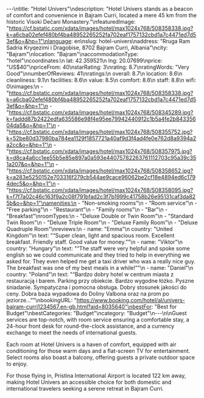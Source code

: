 ---\ntitle: "Hotel Univers"\ndescription: "Hotel Univers stands as a beacon of comfort and convenience in Bajram Curri, located a mere 45 km from the historic Visoki Dečani Monastery."\nfeaturedImage: "https://cf.bstatic.com/xdata/images/hotel/max1024x768/508358338.jpg?k=a6cba02efef480bf4ba48952265252fa702eaf1757132cbd1a7c4471ed7d53ef&o=&hp=1"\nlanguage: en\nslug: hotel-univers\naddress: "Rruga Ram Sadria Kryqezimi i Dragobise, 8702 Bajram Curri, Albania"\ncity: "Bajram"\nlocation: "Bajram"\naccommodationType: "hotel"\ncoordinates:\n  lat: 42.359521\n  lng: 20.07699\nprice: "US$40"\npriceFrom: 40\nstarRating: 3\nrating: 8.7\nratingWords: "Very Good"\nnumberOfReviews: 41\nratings:\n  overall: 8.7\n  location: 8.6\n  cleanliness: 9.1\n  facilities: 8.6\n  value: 8.5\n  comfort: 8.6\n  staff: 8.8\n  wifi: 0\nimages:\n  - "https://cf.bstatic.com/xdata/images/hotel/max1024x768/508358338.jpg?k=a6cba02efef480bf4ba48952265252fa702eaf1757132cbd1a7c4471ed7d53ef&o=&hp=1"\n  - "https://cf.bstatic.com/xdata/images/hotel/max1024x768/508345289.jpg?k=faddd87b2422edfa635586e98f4e95ee79942440912c1b5a4fe2b84335604da5&o=&hp=1"\n  - "https://cf.bstatic.com/xdata/images/hotel/max1024x768/508355752.jpg?k=52be80d37980ba784ea1129f1857721a40af9d3f4ad4fe0e762d8a9394a2a2cc&o=&hp=1"\n  - "https://cf.bstatic.com/xdata/images/hotel/max1024x768/508357975.jpg?k=d8ca4a6cc1ee55b5e85e897a0a593e44075782263761112703c95a39c351a207&o=&hp=1"\n  - "https://cf.bstatic.com/xdata/images/hotel/max1024x768/508358652.jpg?k=a283e5250152e703316f279cb544ae9cace96062be2cf18e4894ed6c1794dec5&o=&hp=1"\n  - "https://cf.bstatic.com/xdata/images/hotel/max1024x768/508358095.jpg?k=f7f7a02c46c163f9a2c08f791bfad2c3f7b1999c41758b26e95131caf3da825b&o=&hp=1"\namenities:\n  - "Non-smoking rooms"\n  - "Room service"\n  - "Free parking"\n  - "Restaurant"\n  - "Family rooms"\n  - "Bar"\n  - "Breakfast"\nroomTypes:\n  - "Deluxe Double or Twin Room"\n  - "Standard Twin Room"\n  - "Deluxe Triple Room"\n  - "Deluxe Family Room"\n  - "Deluxe Quadruple Room"\nreviews:\n  - name: "Emma"\n    country: "United Kingdom"\n    text: "“Super clean, light and spacious room. Excellent breakfast. Friendly staff. Good value for money.”"\n  - name: "Viktor"\n    country: "Hungary"\n    text: "“The staff were very helpful and spoke some english so we could communicate and they tried to help in everything we asked for. They even helped me get a taxi driver who was a really nice guy. The breakfast was one of my best meals in a while!”"\n  - name: "Daniel"\n    country: "Poland"\n    text: "“Bardzo dobry hotel w centrum miasta z restauracją i barem. Parking przy obiekcie. Bardzo wygodne łóżko. Pyszne śniadanie. Sympatyczna i pomocna obsługa. Dobry stosunek jakości do ceny. Dobra baza wypadowa do Doliny Valbona oraz na prom po jeziorze...”"\nbookingURL: "https://www.booking.com/hotel/al/univers-bajram-curri1234567.en-gb.html?aid=8035640"\nbestFor: "Best for Budget"\nbestCategories: "Budget"\ncategory: "Budget"\n---\n\nGuest services are top-notch, with room service ensuring a comfortable stay, a 24-hour front desk for round-the-clock assistance, and a currency exchange to meet the needs of international guests.

Each room at Hotel Univers is a haven of comfort, equipped with air conditioning for those warm days and a flat-screen TV for entertainment. Select rooms also boast a balcony, offering guests a private outdoor space to enjoy.

For those flying in, Pristina International Airport is located 122 km away, making Hotel Univers an accessible choice for both domestic and international travelers seeking a serene retreat in Bajram Curri.